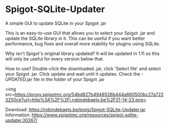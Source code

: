 # Spigot-SQLite-Updater
A simple GUI to update SQLite in your Spigot .jar

This is an easy-to-use GUI that allows you to select your Spigot .jar and update the SQLite library in it. This can be useful if you want better performance, bug fixes and overall more stability for plugins using SQLite.

Why isn't Spigot's original library updated?
It will be updated in 1.11 so this will only be useful for every version below that.

How to use?
Double-click the downloaded .jar, click 'Select file' and select your Spigot .jar.
Click update and wait until it updates. Check the -UPDATED.jar file in the folder of your Spigot .jar

<img src=https://proxy.spigotmc.org/54bd827b4948526b444a660500bc27a7223250ce?url=http%3A%2F%2Fi.robindebaets.be%2F21-14-23.png>

Download: https://robindebaets.be/tools/Spigot-SQLite-Updater.jar
Information: https://www.spigotmc.org/resources/spigot-sqlite-updater.30267/

